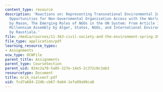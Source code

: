 ```yaml
---
content_type: resource
description: 'Reactions on: Representing Transnational Environmental Interests: New
  Opportunities for Non-Governmental Organisation Access with the World Trade Organisation?
  by Mason, The Emerging Roles of NGOs in the UN System: From Article 71 to a People?s
  Millennium Assembly by Alger, States, NGOs, and International Environmental Institutions
  by Raustiala.'
file: /media/courses/11-363-civil-society-and-the-environment-spring-2005/fcd7a684224bcb679a641efa99a96ca8_erik_nielsen7.pdf
file_type: application/pdf
learning_resource_types:
- Assignments
ocw_type: OCWFile
parent_title: Assignments
parent_type: CourseSection
parent_uid: 824c2a70-5a05-227e-14e5-2c372c0c3ab3
resourcetype: Document
title: erik_nielsen7.pdf
uid: fcd7a684-224b-cb67-9a64-1efa99a96ca8
---
```

